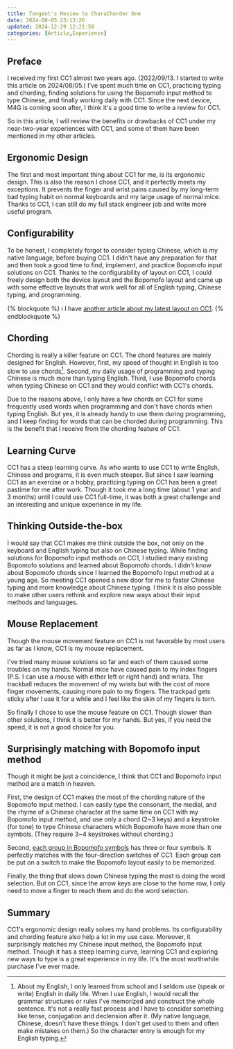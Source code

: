 ```yaml
---
title: Tangent's Review to CharaChorder One
date: 2024-08-05 23:13:26
updated: 2024-12-29 12:21:50
categories: [Article,Experience]
---
```


## Preface

I received my first CC1 almost two years ago. (2022/09/13. I started to write this article on 2024/08/05.) I've spent much time on CC1, practicing typing and chording, finding solutions for using the Bopomofo input method to type Chinese, and finally working daily with CC1. Since the next device, M4G is coming soon after, I think it's a good time to write a review for CC1.

So in this article, I will review the benefits or drawbacks of CC1 under my near-two-year experiences with CC1, and some of them have been mentioned in my other articles.

## Ergonomic Design

The first and most important thing about CC1 for me, is its ergonomic design. This is also the reason I chose CC1, and it perfectly meets my exceptions. It prevents the finger and wrist pains caused by my long-term bad typing habit on normal keyboards and my large usage of normal mice. Thanks to CC1, I can still do my full stack engineer job and write more useful program.

## Configurability

To be honest, I completely forgot to consider typing Chinese, which is my native language, before buying CC1. I didn't have any preparation for that and then took a good time to find, implement, and practice Bopomofo input solutions on CC1. Thanks to the configurability of layout on CC1, I could freely design both the device layout and the Bopomofo layout and came up with some effective layouts that work well for all of English typing, Chinese typing, and programming.

{% blockquote %}
:information_source: I have <a href="{% post_path tangent-s-latest-layout-on-charachorder-one-charachorder-two-and-master-forge %}">another article about my latest layout on CC1</a>.
{% endblockquote %}

## Chording

Chording is really a killer feature on CC1. The chord features are mainly designed for English. However, first, my speed of thought in English is too slow to use chords[^my_english]. Second, my daily usage of programming and typing Chinese is much more than typing English. Third, I use Bopomofo chords when typing Chinese on CC1 and they would conflict with CC1's chords.

Due to the reasons above, I only have a few chords on CC1 for some frequently used words when programming and don't have chords when typing English. But yes, it is already handy to use them during programming, and I keep finding for words that can be chorded during programming. This is the benefit that I receive from the chording feature of CC1.

## Learning Curve

CC1 has a steep learning curve. As who wants to use CC1 to write English, Chinese and programs, it is even much steeper. But since I saw learning CC1 as an exercise or a hobby, practicing typing on CC1 has been a great pastime for me after work. Though it took me a long time (about 1 year and 3 months) until I could use CC1 full-time, it was both a great challenge and an interesting and unique experience in my life.

## Thinking Outside-the-box

I would say that CC1 makes me think outside the box, not only on the keyboard and English typing but also on Chinese typing. While finding solutions for Bopomofo input methods on CC1, I studied many existing Bopomofo solutions and learned about Bopomofo chords. I didn't know about Bopomofo chords since I learned the Bopomofo input method at a young age. So meeting CC1 opened a new door for me to faster Chinese typing and more knowledge about Chinese typing. I think it is also possible to make other users rethink and explore new ways about their input methods and languages.

## Mouse Replacement

Though the mouse movement feature on CC1 is not favorable by most users as far as I know, CC1 is my mouse replacement.

I've tried many mouse solutions so far and each of them caused some troubles on my hands. Normal mice have caused pain to my index fingers (P.S. I can use a mouse with either left or right hand) and wrists. The trackball reduces the movement of my wrists but with the cost of more finger movements, causing more pain to my fingers. The trackpad gets sticky after I use it for a while and I feel like the skin of my fingers is torn.

So finally I chose to use the mouse feature on CC1. Though slower than other solutions, I think it is better for my hands. But yes, if you need the speed, it is not a good choice for you.

## Surprisingly matching with Bopomofo input method

Though it might be just a coincidence, I think that CC1 and Bopomofo input method are a match in heaven.

First, the design of CC1 makes the most of the chording nature of the Bopomofo input method. I can easily type the consonant, the medial, and the rhyme of a Chinese character at the same time on CC1 with my Bopomofo input method, and use only a chord (2~3 keys) and a keystroke (for tone) to type Chinese characters which Bopomofo have more than one symbols. (They require 3~4 keystrokes without chording.)

Second, [each group in Bopomofo symbols](https://zh.wikipedia.org/wiki/%E6%B3%A8%E9%9F%B3%E7%AC%A6%E8%99%9F#%E6%B3%A8%E9%9F%B3%E7%AC%A6%E8%99%9F%E8%A1%A8) has three or four symbols. It perfectly matches with the four-direction switches of CC1. Each group can be put on a switch to make the Bopomofo layout easily to be memorized.

Finally, the thing that slows down Chinese typing the most is doing the word selection. But on CC1, since the arrow keys are close to the home row, I only need to move a finger to reach them and do the word selection.

## Summary

CC1's ergonomic design really solves my hand problems. Its configurability and chording feature also help a lot in my use case. Moreover, it surprisingly matches my Chinese input method, the Bopomofo input method. Though it has a steep learning curve, learning CC1 and exploring new ways to type is a great experience in my life. It's the most worthwhile purchase I've ever made.

[^my_english]: About my English, I only learned from school and I seldom use (speak or write) English in daily life. When I use English, I would recall the grammar structures or rules I've memorized and construct the whole sentence. It's not a really fast process and I have to consider something like tense, conjugation and declension after it. (My native language, Chinese, doesn't have these things. I don't get used to them and often make mistakes on them.) So the character entry is enough for my English typing.

